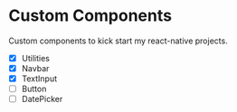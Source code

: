 # Custom Components

Custom components to kick start my react-native projects.

- [x] Utilities
- [x] Navbar
- [x] TextInput
- [ ] Button
- [ ] DatePicker
